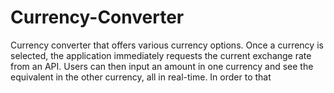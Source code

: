 # Currency-Converter
Currency converter that offers various currency options. Once a currency is selected, the application immediately requests the current exchange rate from an API. Users can then input an amount in one currency and see the equivalent in the other currency, all in real-time. In order to that
